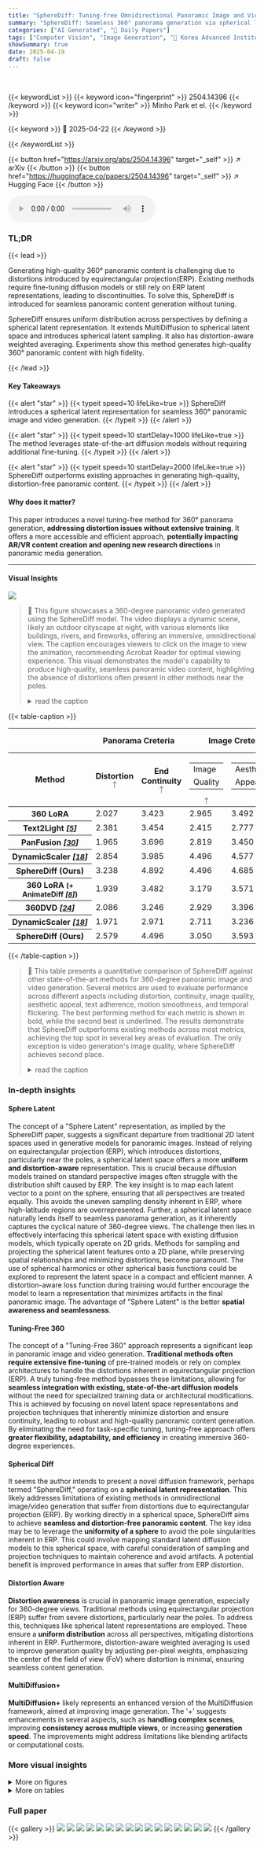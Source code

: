 ```yaml
---
title: "SphereDiff: Tuning-free Omnidirectional Panoramic Image and Video Generation via Spherical Latent Representation"
summary: "SphereDiff: Seamless 360° panorama generation via spherical latent space, no fine-tuning needed!"
categories: ["AI Generated", "🤗 Daily Papers"]
tags: ["Computer Vision", "Image Generation", "🏢 Korea Advanced Institute of Science and Technology (KAIST)",]
showSummary: true
date: 2025-04-19
draft: false
---
```


<br>

{{< keywordList >}}
{{< keyword icon="fingerprint" >}} 2504.14396 {{< /keyword >}}
{{< keyword icon="writer" >}} Minho Park et el. {{< /keyword >}}
 
{{< keyword >}} 🤗 2025-04-22 {{< /keyword >}}
 
{{< /keywordList >}}

{{< button href="https://arxiv.org/abs/2504.14396" target="_self" >}}
↗ arXiv
{{< /button >}}
{{< button href="https://huggingface.co/papers/2504.14396" target="_self" >}}
↗ Hugging Face
{{< /button >}}



<audio controls>
    <source src="https://ai-paper-reviewer.com/2504.14396/podcast.wav" type="audio/wav">
    Your browser does not support the audio element.
</audio>


### TL;DR


{{< lead >}}

Generating high-quality 360° panoramic content is challenging due to distortions introduced by equirectangular projection(ERP). Existing methods require fine-tuning diffusion models or still rely on ERP latent representations, leading to discontinuities. To solve this, SphereDiff is introduced for seamless panoramic content generation without tuning.



SphereDiff ensures uniform distribution across perspectives by defining a spherical latent representation. It extends MultiDiffusion to spherical latent space and introduces spherical latent sampling. It also has distortion-aware weighted averaging. Experiments show this method generates high-quality 360° panoramic content with high fidelity.

{{< /lead >}}


#### Key Takeaways

{{< alert "star" >}}
{{< typeit speed=10 lifeLike=true >}} SphereDiff introduces a spherical latent representation for seamless 360° panoramic image and video generation. {{< /typeit >}}
{{< /alert >}}

{{< alert "star" >}}
{{< typeit speed=10 startDelay=1000 lifeLike=true >}} The method leverages state-of-the-art diffusion models without requiring additional fine-tuning. {{< /typeit >}}
{{< /alert >}}

{{< alert "star" >}}
{{< typeit speed=10 startDelay=2000 lifeLike=true >}} SphereDiff outperforms existing approaches in generating high-quality, distortion-free panoramic content. {{< /typeit >}}
{{< /alert >}}

#### Why does it matter?
This paper introduces a novel tuning-free method for 360° panorama generation, **addressing distortion issues without extensive training**. It offers a more accessible and efficient approach, **potentially impacting AR/VR content creation and opening new research directions** in panoramic media generation.

------
#### Visual Insights



![](https://arxiv.org/html/2504.14396/x2.png)

> 🔼 This figure showcases a 360-degree panoramic video generated using the SphereDiff model.  The video displays a dynamic scene, likely an outdoor cityscape at night, with various elements like buildings, rivers, and fireworks, offering an immersive, omnidirectional view. The caption encourages viewers to click on the image to view the animation, recommending Acrobat Reader for optimal viewing experience. This visual demonstrates the model's capability to produce high-quality, seamless panoramic video content, highlighting the absence of distortions often present in other methods near the poles.
> <details>
> <summary>read the caption</summary>
> Figure 1: 360-degree panoramic video generated by SphereDiff. Click to play the animation clips. Best viewed with Acrobat Reader.
> </details>





{{< table-caption >}}
<table class="ltx_tabular ltx_guessed_headers ltx_align_middle" id="S4.T1.8.8">
<thead class="ltx_thead">
<tr class="ltx_tr" id="S4.T1.8.8.9.1">
<th class="ltx_td ltx_th ltx_th_column ltx_th_row ltx_border_r ltx_border_tt" id="S4.T1.8.8.9.1.1"></th>
<th class="ltx_td ltx_align_center ltx_th ltx_th_column ltx_border_tt" colspan="2" id="S4.T1.8.8.9.1.2">Panorama Creteria</th>
<th class="ltx_td ltx_align_center ltx_th ltx_th_column ltx_border_tt" colspan="2" id="S4.T1.8.8.9.1.3">Image Creteria</th>
<th class="ltx_td ltx_align_center ltx_th ltx_th_column ltx_border_tt" colspan="2" id="S4.T1.8.8.9.1.4">Text Adherence</th>
<th class="ltx_td ltx_align_center ltx_th ltx_th_column ltx_border_tt" colspan="2" id="S4.T1.8.8.9.1.5">Video Creteria</th>
</tr>
<tr class="ltx_tr" id="S4.T1.8.8.8">
<th class="ltx_td ltx_align_left ltx_th ltx_th_column ltx_th_row ltx_border_r" id="S4.T1.8.8.8.9">Method</th>
<th class="ltx_td ltx_align_center ltx_th ltx_th_column ltx_border_t" id="S4.T1.1.1.1.1">Distortion <math alttext="\uparrow" class="ltx_Math" display="inline" id="S4.T1.1.1.1.1.m1.1"><semantics id="S4.T1.1.1.1.1.m1.1a"><mo id="S4.T1.1.1.1.1.m1.1.1" stretchy="false" xref="S4.T1.1.1.1.1.m1.1.1.cmml">↑</mo><annotation-xml encoding="MathML-Content" id="S4.T1.1.1.1.1.m1.1b"><ci id="S4.T1.1.1.1.1.m1.1.1.cmml" xref="S4.T1.1.1.1.1.m1.1.1">↑</ci></annotation-xml><annotation encoding="application/x-tex" id="S4.T1.1.1.1.1.m1.1c">\uparrow</annotation><annotation encoding="application/x-llamapun" id="S4.T1.1.1.1.1.m1.1d">↑</annotation></semantics></math>
</th>
<th class="ltx_td ltx_align_center ltx_th ltx_th_column ltx_border_t" id="S4.T1.2.2.2.2">End Continuity <math alttext="\uparrow" class="ltx_Math" display="inline" id="S4.T1.2.2.2.2.m1.1"><semantics id="S4.T1.2.2.2.2.m1.1a"><mo id="S4.T1.2.2.2.2.m1.1.1" stretchy="false" xref="S4.T1.2.2.2.2.m1.1.1.cmml">↑</mo><annotation-xml encoding="MathML-Content" id="S4.T1.2.2.2.2.m1.1b"><ci id="S4.T1.2.2.2.2.m1.1.1.cmml" xref="S4.T1.2.2.2.2.m1.1.1">↑</ci></annotation-xml><annotation encoding="application/x-tex" id="S4.T1.2.2.2.2.m1.1c">\uparrow</annotation><annotation encoding="application/x-llamapun" id="S4.T1.2.2.2.2.m1.1d">↑</annotation></semantics></math>
</th>
<th class="ltx_td ltx_align_center ltx_th ltx_th_column ltx_border_t" id="S4.T1.3.3.3.3">
<table class="ltx_tabular ltx_align_middle" id="S4.T1.3.3.3.3.1">
<tr class="ltx_tr" id="S4.T1.3.3.3.3.1.1">
<td class="ltx_td ltx_nopad_r ltx_align_center" id="S4.T1.3.3.3.3.1.1.1">Image</td>
</tr>
<tr class="ltx_tr" id="S4.T1.3.3.3.3.1.2">
<td class="ltx_td ltx_nopad_r ltx_align_center" id="S4.T1.3.3.3.3.1.2.1">Quality</td>
</tr>
</table> <math alttext="\uparrow" class="ltx_Math" display="inline" id="S4.T1.3.3.3.3.m1.1"><semantics id="S4.T1.3.3.3.3.m1.1a"><mo id="S4.T1.3.3.3.3.m1.1.1" stretchy="false" xref="S4.T1.3.3.3.3.m1.1.1.cmml">↑</mo><annotation-xml encoding="MathML-Content" id="S4.T1.3.3.3.3.m1.1b"><ci id="S4.T1.3.3.3.3.m1.1.1.cmml" xref="S4.T1.3.3.3.3.m1.1.1">↑</ci></annotation-xml><annotation encoding="application/x-tex" id="S4.T1.3.3.3.3.m1.1c">\uparrow</annotation><annotation encoding="application/x-llamapun" id="S4.T1.3.3.3.3.m1.1d">↑</annotation></semantics></math>
</th>
<th class="ltx_td ltx_align_center ltx_th ltx_th_column ltx_border_t" id="S4.T1.4.4.4.4">
<table class="ltx_tabular ltx_align_middle" id="S4.T1.4.4.4.4.1">
<tr class="ltx_tr" id="S4.T1.4.4.4.4.1.1">
<td class="ltx_td ltx_nopad_r ltx_align_center" id="S4.T1.4.4.4.4.1.1.1">Aesthetic</td>
</tr>
<tr class="ltx_tr" id="S4.T1.4.4.4.4.1.2">
<td class="ltx_td ltx_nopad_r ltx_align_center" id="S4.T1.4.4.4.4.1.2.1">Appearance</td>
</tr>
</table> <math alttext="\uparrow" class="ltx_Math" display="inline" id="S4.T1.4.4.4.4.m1.1"><semantics id="S4.T1.4.4.4.4.m1.1a"><mo id="S4.T1.4.4.4.4.m1.1.1" stretchy="false" xref="S4.T1.4.4.4.4.m1.1.1.cmml">↑</mo><annotation-xml encoding="MathML-Content" id="S4.T1.4.4.4.4.m1.1b"><ci id="S4.T1.4.4.4.4.m1.1.1.cmml" xref="S4.T1.4.4.4.4.m1.1.1">↑</ci></annotation-xml><annotation encoding="application/x-tex" id="S4.T1.4.4.4.4.m1.1c">\uparrow</annotation><annotation encoding="application/x-llamapun" id="S4.T1.4.4.4.4.m1.1d">↑</annotation></semantics></math>
</th>
<th class="ltx_td ltx_align_center ltx_th ltx_th_column ltx_border_t" id="S4.T1.5.5.5.5">Scene <math alttext="\uparrow" class="ltx_Math" display="inline" id="S4.T1.5.5.5.5.m1.1"><semantics id="S4.T1.5.5.5.5.m1.1a"><mo id="S4.T1.5.5.5.5.m1.1.1" stretchy="false" xref="S4.T1.5.5.5.5.m1.1.1.cmml">↑</mo><annotation-xml encoding="MathML-Content" id="S4.T1.5.5.5.5.m1.1b"><ci id="S4.T1.5.5.5.5.m1.1.1.cmml" xref="S4.T1.5.5.5.5.m1.1.1">↑</ci></annotation-xml><annotation encoding="application/x-tex" id="S4.T1.5.5.5.5.m1.1c">\uparrow</annotation><annotation encoding="application/x-llamapun" id="S4.T1.5.5.5.5.m1.1d">↑</annotation></semantics></math>
</th>
<th class="ltx_td ltx_align_center ltx_th ltx_th_column ltx_border_t" id="S4.T1.6.6.6.6">CLIP-Score <math alttext="\uparrow" class="ltx_Math" display="inline" id="S4.T1.6.6.6.6.m1.1"><semantics id="S4.T1.6.6.6.6.m1.1a"><mo id="S4.T1.6.6.6.6.m1.1.1" stretchy="false" xref="S4.T1.6.6.6.6.m1.1.1.cmml">↑</mo><annotation-xml encoding="MathML-Content" id="S4.T1.6.6.6.6.m1.1b"><ci id="S4.T1.6.6.6.6.m1.1.1.cmml" xref="S4.T1.6.6.6.6.m1.1.1">↑</ci></annotation-xml><annotation encoding="application/x-tex" id="S4.T1.6.6.6.6.m1.1c">\uparrow</annotation><annotation encoding="application/x-llamapun" id="S4.T1.6.6.6.6.m1.1d">↑</annotation></semantics></math>
</th>
<th class="ltx_td ltx_align_center ltx_th ltx_th_column ltx_border_t" id="S4.T1.7.7.7.7">
<table class="ltx_tabular ltx_align_middle" id="S4.T1.7.7.7.7.1">
<tr class="ltx_tr" id="S4.T1.7.7.7.7.1.1">
<td class="ltx_td ltx_nopad_r ltx_align_center" id="S4.T1.7.7.7.7.1.1.1">Motion</td>
</tr>
<tr class="ltx_tr" id="S4.T1.7.7.7.7.1.2">
<td class="ltx_td ltx_nopad_r ltx_align_center" id="S4.T1.7.7.7.7.1.2.1">Smoothness</td>
</tr>
</table> <math alttext="\uparrow" class="ltx_Math" display="inline" id="S4.T1.7.7.7.7.m1.1"><semantics id="S4.T1.7.7.7.7.m1.1a"><mo id="S4.T1.7.7.7.7.m1.1.1" stretchy="false" xref="S4.T1.7.7.7.7.m1.1.1.cmml">↑</mo><annotation-xml encoding="MathML-Content" id="S4.T1.7.7.7.7.m1.1b"><ci id="S4.T1.7.7.7.7.m1.1.1.cmml" xref="S4.T1.7.7.7.7.m1.1.1">↑</ci></annotation-xml><annotation encoding="application/x-tex" id="S4.T1.7.7.7.7.m1.1c">\uparrow</annotation><annotation encoding="application/x-llamapun" id="S4.T1.7.7.7.7.m1.1d">↑</annotation></semantics></math>
</th>
<th class="ltx_td ltx_align_center ltx_th ltx_th_column ltx_border_t" id="S4.T1.8.8.8.8">
<table class="ltx_tabular ltx_align_middle" id="S4.T1.8.8.8.8.1">
<tr class="ltx_tr" id="S4.T1.8.8.8.8.1.1">
<td class="ltx_td ltx_nopad_r ltx_align_center" id="S4.T1.8.8.8.8.1.1.1">Temporal</td>
</tr>
<tr class="ltx_tr" id="S4.T1.8.8.8.8.1.2">
<td class="ltx_td ltx_nopad_r ltx_align_center" id="S4.T1.8.8.8.8.1.2.1">Flickering</td>
</tr>
</table> <math alttext="\uparrow" class="ltx_Math" display="inline" id="S4.T1.8.8.8.8.m1.1"><semantics id="S4.T1.8.8.8.8.m1.1a"><mo id="S4.T1.8.8.8.8.m1.1.1" stretchy="false" xref="S4.T1.8.8.8.8.m1.1.1.cmml">↑</mo><annotation-xml encoding="MathML-Content" id="S4.T1.8.8.8.8.m1.1b"><ci id="S4.T1.8.8.8.8.m1.1.1.cmml" xref="S4.T1.8.8.8.8.m1.1.1">↑</ci></annotation-xml><annotation encoding="application/x-tex" id="S4.T1.8.8.8.8.m1.1c">\uparrow</annotation><annotation encoding="application/x-llamapun" id="S4.T1.8.8.8.8.m1.1d">↑</annotation></semantics></math>
</th>
</tr>
</thead>
<tbody class="ltx_tbody">
<tr class="ltx_tr" id="S4.T1.8.8.10.1">
<th class="ltx_td ltx_align_left ltx_th ltx_th_row ltx_border_r ltx_border_tt" id="S4.T1.8.8.10.1.1">360 LoRA</th>
<td class="ltx_td ltx_align_center ltx_border_tt" id="S4.T1.8.8.10.1.2">2.027</td>
<td class="ltx_td ltx_align_center ltx_border_tt" id="S4.T1.8.8.10.1.3">3.423</td>
<td class="ltx_td ltx_align_center ltx_border_tt" id="S4.T1.8.8.10.1.4">2.965</td>
<td class="ltx_td ltx_align_center ltx_border_tt" id="S4.T1.8.8.10.1.5">3.492</td>
<td class="ltx_td ltx_align_center ltx_border_tt" id="S4.T1.8.8.10.1.6"><span class="ltx_text ltx_framed ltx_framed_underline" id="S4.T1.8.8.10.1.6.1">0.2875</span></td>
<td class="ltx_td ltx_align_center ltx_border_tt" id="S4.T1.8.8.10.1.7">26.40</td>
<td class="ltx_td ltx_align_center ltx_border_tt" id="S4.T1.8.8.10.1.8">-</td>
<td class="ltx_td ltx_align_center ltx_border_tt" id="S4.T1.8.8.10.1.9">-</td>
</tr>
<tr class="ltx_tr" id="S4.T1.8.8.11.2">
<th class="ltx_td ltx_align_left ltx_th ltx_th_row ltx_border_r" id="S4.T1.8.8.11.2.1">Text2Light <cite class="ltx_cite ltx_citemacro_cite">[<a class="ltx_ref" href="https://arxiv.org/html/2504.14396v1#bib.bib5" title=""><span class="ltx_text" style="font-size:90%;">5</span></a>]</cite>
</th>
<td class="ltx_td ltx_align_center" id="S4.T1.8.8.11.2.2">2.381</td>
<td class="ltx_td ltx_align_center" id="S4.T1.8.8.11.2.3">3.454</td>
<td class="ltx_td ltx_align_center" id="S4.T1.8.8.11.2.4">2.415</td>
<td class="ltx_td ltx_align_center" id="S4.T1.8.8.11.2.5">2.777</td>
<td class="ltx_td ltx_align_center" id="S4.T1.8.8.11.2.6">0.0000</td>
<td class="ltx_td ltx_align_center" id="S4.T1.8.8.11.2.7">21.03</td>
<td class="ltx_td ltx_align_center" id="S4.T1.8.8.11.2.8">-</td>
<td class="ltx_td ltx_align_center" id="S4.T1.8.8.11.2.9">-</td>
</tr>
<tr class="ltx_tr" id="S4.T1.8.8.12.3">
<th class="ltx_td ltx_align_left ltx_th ltx_th_row ltx_border_r" id="S4.T1.8.8.12.3.1">PanFusion <cite class="ltx_cite ltx_citemacro_cite">[<a class="ltx_ref" href="https://arxiv.org/html/2504.14396v1#bib.bib30" title=""><span class="ltx_text" style="font-size:90%;">30</span></a>]</cite>
</th>
<td class="ltx_td ltx_align_center" id="S4.T1.8.8.12.3.2">1.965</td>
<td class="ltx_td ltx_align_center" id="S4.T1.8.8.12.3.3">3.696</td>
<td class="ltx_td ltx_align_center" id="S4.T1.8.8.12.3.4">2.819</td>
<td class="ltx_td ltx_align_center" id="S4.T1.8.8.12.3.5">3.450</td>
<td class="ltx_td ltx_align_center" id="S4.T1.8.8.12.3.6">0.2125</td>
<td class="ltx_td ltx_align_center" id="S4.T1.8.8.12.3.7">25.70</td>
<td class="ltx_td ltx_align_center" id="S4.T1.8.8.12.3.8">-</td>
<td class="ltx_td ltx_align_center" id="S4.T1.8.8.12.3.9">-</td>
</tr>
<tr class="ltx_tr" id="S4.T1.8.8.13.4">
<th class="ltx_td ltx_align_left ltx_th ltx_th_row ltx_border_r" id="S4.T1.8.8.13.4.1">DynamicScaler <cite class="ltx_cite ltx_citemacro_cite">[<a class="ltx_ref" href="https://arxiv.org/html/2504.14396v1#bib.bib18" title=""><span class="ltx_text" style="font-size:90%;">18</span></a>]</cite>
</th>
<td class="ltx_td ltx_align_center" id="S4.T1.8.8.13.4.2"><span class="ltx_text ltx_framed ltx_framed_underline" id="S4.T1.8.8.13.4.2.1">2.854</span></td>
<td class="ltx_td ltx_align_center" id="S4.T1.8.8.13.4.3"><span class="ltx_text ltx_framed ltx_framed_underline" id="S4.T1.8.8.13.4.3.1">3.985</span></td>
<td class="ltx_td ltx_align_center" id="S4.T1.8.8.13.4.4"><span class="ltx_text ltx_font_bold" id="S4.T1.8.8.13.4.4.1">4.496</span></td>
<td class="ltx_td ltx_align_center" id="S4.T1.8.8.13.4.5"><span class="ltx_text ltx_framed ltx_framed_underline" id="S4.T1.8.8.13.4.5.1">4.577</span></td>
<td class="ltx_td ltx_align_center" id="S4.T1.8.8.13.4.6">0.2750</td>
<td class="ltx_td ltx_align_center" id="S4.T1.8.8.13.4.7"><span class="ltx_text ltx_framed ltx_framed_underline" id="S4.T1.8.8.13.4.7.1">26.63</span></td>
<td class="ltx_td ltx_align_center" id="S4.T1.8.8.13.4.8">-</td>
<td class="ltx_td ltx_align_center" id="S4.T1.8.8.13.4.9">-</td>
</tr>
<tr class="ltx_tr" id="S4.T1.8.8.14.5">
<th class="ltx_td ltx_align_left ltx_th ltx_th_row ltx_border_r" id="S4.T1.8.8.14.5.1">SphereDiff (Ours)</th>
<td class="ltx_td ltx_align_center" id="S4.T1.8.8.14.5.2"><span class="ltx_text ltx_font_bold" id="S4.T1.8.8.14.5.2.1">3.238</span></td>
<td class="ltx_td ltx_align_center" id="S4.T1.8.8.14.5.3"><span class="ltx_text ltx_font_bold" id="S4.T1.8.8.14.5.3.1">4.892</span></td>
<td class="ltx_td ltx_align_center" id="S4.T1.8.8.14.5.4"><span class="ltx_text ltx_font_bold" id="S4.T1.8.8.14.5.4.1">4.496</span></td>
<td class="ltx_td ltx_align_center" id="S4.T1.8.8.14.5.5"><span class="ltx_text ltx_font_bold" id="S4.T1.8.8.14.5.5.1">4.685</span></td>
<td class="ltx_td ltx_align_center" id="S4.T1.8.8.14.5.6"><span class="ltx_text ltx_font_bold" id="S4.T1.8.8.14.5.6.1">0.5875</span></td>
<td class="ltx_td ltx_align_center" id="S4.T1.8.8.14.5.7"><span class="ltx_text ltx_font_bold" id="S4.T1.8.8.14.5.7.1">28.65</span></td>
<td class="ltx_td ltx_align_center" id="S4.T1.8.8.14.5.8">-</td>
<td class="ltx_td ltx_align_center" id="S4.T1.8.8.14.5.9">-</td>
</tr>
<tr class="ltx_tr" id="S4.T1.8.8.15.6">
<th class="ltx_td ltx_align_left ltx_th ltx_th_row ltx_border_r ltx_border_tt" id="S4.T1.8.8.15.6.1">360 LoRA <span class="ltx_text" id="S4.T1.8.8.15.6.1.1" style="font-size:90%;">(+ AnimateDiff <cite class="ltx_cite ltx_citemacro_cite">[<a class="ltx_ref" href="https://arxiv.org/html/2504.14396v1#bib.bib8" title=""><span class="ltx_text" style="font-size:90%;">8</span></a>]</cite>)</span>
</th>
<td class="ltx_td ltx_align_center ltx_border_tt" id="S4.T1.8.8.15.6.2">1.939</td>
<td class="ltx_td ltx_align_center ltx_border_tt" id="S4.T1.8.8.15.6.3"><span class="ltx_text ltx_framed ltx_framed_underline" id="S4.T1.8.8.15.6.3.1">3.482</span></td>
<td class="ltx_td ltx_align_center ltx_border_tt" id="S4.T1.8.8.15.6.4"><span class="ltx_text ltx_font_bold" id="S4.T1.8.8.15.6.4.1">3.179</span></td>
<td class="ltx_td ltx_align_center ltx_border_tt" id="S4.T1.8.8.15.6.5"><span class="ltx_text ltx_framed ltx_framed_underline" id="S4.T1.8.8.15.6.5.1">3.571</span></td>
<td class="ltx_td ltx_align_center ltx_border_tt" id="S4.T1.8.8.15.6.6">0.2914</td>
<td class="ltx_td ltx_align_center ltx_border_tt" id="S4.T1.8.8.15.6.7">26.34</td>
<td class="ltx_td ltx_align_center ltx_border_tt" id="S4.T1.8.8.15.6.8">0.9908</td>
<td class="ltx_td ltx_align_center ltx_border_tt" id="S4.T1.8.8.15.6.9">0.9847</td>
</tr>
<tr class="ltx_tr" id="S4.T1.8.8.16.7">
<th class="ltx_td ltx_align_left ltx_th ltx_th_row ltx_border_r" id="S4.T1.8.8.16.7.1">360DVD <cite class="ltx_cite ltx_citemacro_cite">[<a class="ltx_ref" href="https://arxiv.org/html/2504.14396v1#bib.bib24" title=""><span class="ltx_text" style="font-size:90%;">24</span></a>]</cite>
</th>
<td class="ltx_td ltx_align_center" id="S4.T1.8.8.16.7.2"><span class="ltx_text ltx_framed ltx_framed_underline" id="S4.T1.8.8.16.7.2.1">2.086</span></td>
<td class="ltx_td ltx_align_center" id="S4.T1.8.8.16.7.3">3.246</td>
<td class="ltx_td ltx_align_center" id="S4.T1.8.8.16.7.4">2.929</td>
<td class="ltx_td ltx_align_center" id="S4.T1.8.8.16.7.5">3.396</td>
<td class="ltx_td ltx_align_center" id="S4.T1.8.8.16.7.6">0.0719</td>
<td class="ltx_td ltx_align_center" id="S4.T1.8.8.16.7.7">23.13</td>
<td class="ltx_td ltx_align_center" id="S4.T1.8.8.16.7.8">0.9843</td>
<td class="ltx_td ltx_align_center" id="S4.T1.8.8.16.7.9">0.9777</td>
</tr>
<tr class="ltx_tr" id="S4.T1.8.8.17.8">
<th class="ltx_td ltx_align_left ltx_th ltx_th_row ltx_border_r" id="S4.T1.8.8.17.8.1">DynamicScaler <cite class="ltx_cite ltx_citemacro_cite">[<a class="ltx_ref" href="https://arxiv.org/html/2504.14396v1#bib.bib18" title=""><span class="ltx_text" style="font-size:90%;">18</span></a>]</cite>
</th>
<td class="ltx_td ltx_align_center" id="S4.T1.8.8.17.8.2">1.971</td>
<td class="ltx_td ltx_align_center" id="S4.T1.8.8.17.8.3">2.971</td>
<td class="ltx_td ltx_align_center" id="S4.T1.8.8.17.8.4">2.711</td>
<td class="ltx_td ltx_align_center" id="S4.T1.8.8.17.8.5">3.236</td>
<td class="ltx_td ltx_align_center" id="S4.T1.8.8.17.8.6"><span class="ltx_text ltx_framed ltx_framed_underline" id="S4.T1.8.8.17.8.6.1">0.4836</span></td>
<td class="ltx_td ltx_align_center" id="S4.T1.8.8.17.8.7"><span class="ltx_text ltx_framed ltx_framed_underline" id="S4.T1.8.8.17.8.7.1">26.89</span></td>
<td class="ltx_td ltx_align_center" id="S4.T1.8.8.17.8.8"><span class="ltx_text ltx_framed ltx_framed_underline" id="S4.T1.8.8.17.8.8.1">0.9943</span></td>
<td class="ltx_td ltx_align_center" id="S4.T1.8.8.17.8.9"><span class="ltx_text ltx_framed ltx_framed_underline" id="S4.T1.8.8.17.8.9.1">0.9918</span></td>
</tr>
<tr class="ltx_tr" id="S4.T1.8.8.18.9">
<th class="ltx_td ltx_align_left ltx_th ltx_th_row ltx_border_bb ltx_border_r" id="S4.T1.8.8.18.9.1">SphereDiff (Ours)</th>
<td class="ltx_td ltx_align_center ltx_border_bb" id="S4.T1.8.8.18.9.2"><span class="ltx_text ltx_font_bold" id="S4.T1.8.8.18.9.2.1">2.579</span></td>
<td class="ltx_td ltx_align_center ltx_border_bb" id="S4.T1.8.8.18.9.3"><span class="ltx_text ltx_font_bold" id="S4.T1.8.8.18.9.3.1">4.496</span></td>
<td class="ltx_td ltx_align_center ltx_border_bb" id="S4.T1.8.8.18.9.4"><span class="ltx_text ltx_framed ltx_framed_underline" id="S4.T1.8.8.18.9.4.1">3.050</span></td>
<td class="ltx_td ltx_align_center ltx_border_bb" id="S4.T1.8.8.18.9.5"><span class="ltx_text ltx_font_bold" id="S4.T1.8.8.18.9.5.1">3.593</span></td>
<td class="ltx_td ltx_align_center ltx_border_bb" id="S4.T1.8.8.18.9.6"><span class="ltx_text ltx_font_bold" id="S4.T1.8.8.18.9.6.1">0.5703</span></td>
<td class="ltx_td ltx_align_center ltx_border_bb" id="S4.T1.8.8.18.9.7"><span class="ltx_text ltx_font_bold" id="S4.T1.8.8.18.9.7.1">27.52</span></td>
<td class="ltx_td ltx_align_center ltx_border_bb" id="S4.T1.8.8.18.9.8"><span class="ltx_text ltx_font_bold" id="S4.T1.8.8.18.9.8.1">0.9956</span></td>
<td class="ltx_td ltx_align_center ltx_border_bb" id="S4.T1.8.8.18.9.9"><span class="ltx_text ltx_font_bold" id="S4.T1.8.8.18.9.9.1">0.9941</span></td>
</tr>
</tbody>
</table>{{< /table-caption >}}

> 🔼 This table presents a quantitative comparison of SphereDiff against other state-of-the-art methods for 360-degree panoramic image and video generation.  Several metrics are used to evaluate performance across different aspects including distortion, continuity, image quality, aesthetic appeal, text adherence, motion smoothness, and temporal flickering.  The best performing method for each metric is shown in bold, while the second best is underlined. The results demonstrate that SphereDiff outperforms existing methods across most metrics, achieving the top spot in several key areas of evaluation. The only exception is video generation's image quality, where SphereDiff achieves second place.
> <details>
> <summary>read the caption</summary>
> Table 1:  Quantitative comparison with the best results in bold and the second best underlined. SphereDiff outperforms existing methods across all metrics except image quality for video generation, where it ranks second.
> </details>





### In-depth insights


#### Sphere Latent
The concept of a "Sphere Latent" representation, as implied by the SphereDiff paper, suggests a significant departure from traditional 2D latent spaces used in generative models for panoramic images.  Instead of relying on equirectangular projection (ERP), which introduces distortions, particularly near the poles, a spherical latent space offers a more **uniform and distortion-aware** representation. This is crucial because diffusion models trained on standard perspective images often struggle with the distribution shift caused by ERP. The key insight is to map each latent vector to a point on the sphere, ensuring that all perspectives are treated equally.  This avoids the uneven sampling density inherent in ERP, where high-latitude regions are overrepresented.  Further, a spherical latent space naturally lends itself to seamless panorama generation, as it inherently captures the cyclical nature of 360-degree views.  The challenge then lies in effectively interfacing this spherical latent space with existing diffusion models, which typically operate on 2D grids.  Methods for sampling and projecting the spherical latent features onto a 2D plane, while preserving spatial relationships and minimizing distortions, become paramount. The use of spherical harmonics or other spherical basis functions could be explored to represent the latent space in a compact and efficient manner.  A distortion-aware loss function during training would further encourage the model to learn a representation that minimizes artifacts in the final panoramic image.  The advantage of "Sphere Latent" is the better **spatial awareness and seamlessness**.

#### Tuning-Free 360
The concept of a "Tuning-Free 360" approach represents a significant leap in panoramic image and video generation. **Traditional methods often require extensive fine-tuning** of pre-trained models or rely on complex architectures to handle the distortions inherent in equirectangular projection (ERP). A truly tuning-free method bypasses these limitations, allowing for **seamless integration with existing, state-of-the-art diffusion models** without the need for specialized training data or architectural modifications. This is achieved by focusing on novel latent space representations and projection techniques that inherently minimize distortion and ensure continuity, leading to robust and high-quality panoramic content generation. By eliminating the need for task-specific tuning, tuning-free approach offers **greater flexibility, adaptability, and efficiency** in creating immersive 360-degree experiences.

#### Spherical Diff
It seems the author intends to present a novel diffusion framework, perhaps termed "SphereDiff," operating on a **spherical latent representation**. This likely addresses limitations of existing methods in omnidirectional image/video generation that suffer from distortions due to equirectangular projection (ERP). By working directly in a spherical space, SphereDiff aims to achieve **seamless and distortion-free panoramic content**. The key idea may be to leverage the **uniformity of a sphere** to avoid the pole singularities inherent in ERP. This could involve mapping standard latent diffusion models to this spherical space, with careful consideration of sampling and projection techniques to maintain coherence and avoid artifacts. A potential benefit is improved performance in areas that suffer from ERP distortion. 

#### Distortion Aware
**Distortion awareness** is crucial in panoramic image generation, especially for 360-degree views. Traditional methods using equirectangular projection (ERP) suffer from severe distortions, particularly near the poles. To address this, techniques like spherical latent representations are employed. These ensure a **uniform distribution** across all perspectives, mitigating distortions inherent in ERP. Furthermore, distortion-aware weighted averaging is used to improve generation quality by adjusting per-pixel weights, emphasizing the center of the field of view (FoV) where distortion is minimal, ensuring seamless content generation.

#### MultiDiffusion+
**MultiDiffusion+** likely represents an enhanced version of the MultiDiffusion framework, aimed at improving image generation. The '+' suggests enhancements in several aspects, such as **handling complex scenes**, improving **consistency across multiple views**, or increasing **generation speed**. The improvements might address limitations like blending artifacts or computational costs.


### More visual insights

<details>
<summary>More on figures
</summary>


![](https://arxiv.org/html/2504.14396/x3.png)

> 🔼 Figure 2 illustrates the limitations of existing methods for generating 360-degree panoramic images.  Fine-tuning approaches, while using an equirectangular projection (ERP) dataset, struggle to create continuous scenes, especially near the poles due to distortions and limited training data. Similarly, tuning-free methods relying on ERP latent representations also fail to produce seamless images because of the inherent distortions in ERP.
> <details>
> <summary>read the caption</summary>
> Figure 2: Motivation. Previous finetuning approaches [15, 30] often fail to generate continuous scenes near the pole due to the limited ERP dataset. The tuning-free approach [18] also fails to generate a seamless frame due to the ERP latent representation.
> </details>



![](https://arxiv.org/html/2504.14396/x4.png)

> 🔼 SphereDiff uses a novel approach to generate 360-degree panoramic images and videos.  It starts with uniform spherical latents, which represent the scene's information in a distortion-free way. Then, for each denoising step in the diffusion process, perspective latents are extracted for multiple views using dynamic latent sampling.  These perspective latents are denoised individually using a pre-trained diffusion model. Finally, the denoised latents are fused together using MultiDiffusion and distortion-aware weighted averaging to produce a seamless, distortion-free panoramic output. This entire process is tuning-free, meaning it does not require any additional training of the diffusion model.
> <details>
> <summary>read the caption</summary>
> Figure 3: Overall Pipeline. We initialize uniform spherical latents and extract perspective latents for multiple views at each denoising step using dynamic latent sampling. These latents are then denoised and fused using the MultiDiffusion [2] with distortion-aware weighted averaging. This process enables seamless and distortion-free 360-degree panoramic image and video generation in a tuning-free manner.
> </details>



![](https://arxiv.org/html/2504.14396/x5.png)

> 🔼 The figure compares the spatial distribution of latent features in two different representations: equirectangular projection (ERP) and the proposed spherical representation.  ERP, a common method for representing 360-degree images on a 2D plane, suffers from distortions, especially near the poles, leading to uneven distribution of latent features.  The image shows that the density of ERP latents is much higher near the poles, while the density of latents in the spherical representation is relatively uniform across all viewing angles. This demonstrates the advantage of using a spherical representation for generating seamless panoramic images.
> <details>
> <summary>read the caption</summary>
> Figure 4:  Comparison of ERP and Spherical Latent Representations. When changing perspective, the ERP latent representation shows significant density variations in latent density depending on position, especially near the poles, while our spherical representation maintains a nearly uniform density across all perspectives.
> </details>



![](https://arxiv.org/html/2504.14396/x8.png)

> 🔼 Figure 5 illustrates two methods for sampling spherical latents: nearest sampling and dynamic sampling.  Nearest sampling simply selects the nearest latent to each grid point, potentially leading to some latents being selected multiple times and others missed entirely.  This results in uneven sampling and can cause artifacts, especially near the poles where latents are less densely packed.  In contrast, dynamic sampling addresses these issues by starting at the center and working outward, ensuring a more uniform sampling of latents.  This method ensures a more comprehensive representation of the spherical surface while minimizing the omission of crucial data points.
> <details>
> <summary>read the caption</summary>
> Figure 5:  Comparison of Nearest and Dynamic Sampling. Nearest sampling often resamples the selected latents or omits central ones, while dynamic sampling selects latents from the center outward, discarding only the outermost ones.
> </details>



![](https://arxiv.org/html/2504.14396/x9.png)

> 🔼 Figure 6 presents a qualitative evaluation of the SphereDiff model's performance.  It showcases the model's ability to generate seamless and high-quality 360° panoramic images and videos. The figure displays visualization results of a generated scene using the equirectangular projection (ERP) representation, a standard format for panoramic images, alongside views from three different perspectives at various elevations. These multiple perspective views offer a comprehensive understanding of the model's generation quality and consistency across different viewpoints.  The supplementary material contains additional results not shown in this figure.
> <details>
> <summary>read the caption</summary>
> Figure 6: Qualitative results of our method. Visualization results for the entire scene using the ERP representation and 3 perspectives views across various elevation multiple perspective images or frames. Additional results are available in the supplementary materials.
> </details>



![](https://arxiv.org/html/2504.14396/x10.png)

> 🔼 Figure 7 presents a qualitative comparison of various methods for generating 360-degree panoramic images and videos.  The figure displays multiple examples, each showing perspective views from top to bottom. This allows for easy visual assessment of end-to-end continuity and the presence of distortion or artifacts. The authors highlight the shortcomings of existing baselines, noting issues such as split seams, severe distortions (especially near the poles), blurriness, and random spots. In contrast, the proposed method (SphereDiff) is shown to generate seamless, high-quality panoramic content free of these artifacts.
> <details>
> <summary>read the caption</summary>
> Figure 7: Qualitative comparison of all image and video baselines. Each sample presents perspective images from the top view to the bottom view, highlighting end-to-end continuity and distortion. Other methods exhibit noticeable artifacts, such as split seams, severe distortions near the poles, blurriness, or spots due to inadequate handling of these issues. In contrast, our method generates seamless, high-quality panoramic content without such artifacts.
> </details>



![](https://arxiv.org/html/2504.14396/x11.png)

> 🔼 Figure 8 demonstrates the effects of different latent sampling methods (nearest neighbor vs. dynamic) and the use of weighted averaging on the quality of generated 360° panoramic images.  Nearest neighbor sampling suffers from a lack of information exchange between different viewpoints, resulting in inconsistencies and noticeable overlap artifacts due to undersampling.  In contrast, dynamic sampling improves information sharing, leading to more coherent and integrated outputs.  Applying weighted averaging enhances the seamlessness of the results for both sampling methods; however, even with weighted averaging, nearest neighbor sampling still struggles to maintain full connectivity between adjacent regions, producing discontinuities.
> <details>
> <summary>read the caption</summary>
> Figure 8: Ablation on latent sampling and weighted averaging. Nearest sampling lacks information exchange between views, leading to inconsistencies and visible overlap artifacts caused by undersampling problem. In contrast, dynamic sampling facilitates information sharing, resulting in more integrated outputs. With weighted averaging, both sampling methods improve seamlessness. However, nearest sampling still fails to maintain connectivity between adjacent regions, leading to discontinuities.
> </details>



![](https://arxiv.org/html/2504.14396/x12.png)

> 🔼 This figure compares the similarity distribution of positional embeddings generated using discrete versus continuous positional representations.  The visualizations show that when using discrete positional embeddings (a), high similarity is concentrated within rows and columns of the grid.  However, with continuous positional embeddings (b), similarity decreases rapidly as the distance between positions increases, even for small positional offsets. This difference highlights the impact of discretization on latent similarity and explains why a continuous latent representation is insufficient for creating a seamless 360-degree panorama without additional methods. 
> <details>
> <summary>read the caption</summary>
> Figure 9: Similarities between positional embeddings calculated with discrete and continuous positions. The small squares represent the similarity distribution when the central pixel is used as a query. As shown in the figure, when discretization is applied, within the same row or column, resulting in high similarity. However, when positions vary slightly (as in the continuous case), the similarity drops significantly.
> </details>



![](https://arxiv.org/html/2504.14396/x13.png)

> 🔼 Figure 10 compares the image generation results of SphereDiff with those of a baseline method (DynamicScaler) using both spherical and equirectangular projection (ERP) latent representations. The comparison highlights the impact of the number of view directions on the generation quality, particularly around the polar regions. When fewer view directions are used, more latents remain unsampled and unprocessed during denoising, resulting in blurry artifacts near the poles, as indicated by the red boxes.  The figure demonstrates that SphereDiff's use of spherical latent representation is more robust to a reduction in view directions and produces significantly higher quality images.
> <details>
> <summary>read the caption</summary>
> Figure 10: Comparison with spherical and ERP. The red box highlights blurry artifacts that appear near the polar regions. As the number of view directions decreases, more latents remain unsampled and unprocessed during denoising, making the issue more severe.
> </details>



</details>




<details>
<summary>More on tables
</summary>


{{< table-caption >}}
<table class="ltx_tabular ltx_align_middle" id="S4.T1.3.3.3.3.1">
<tr class="ltx_tr" id="S4.T1.3.3.3.3.1.1">
<td class="ltx_td ltx_nopad_r ltx_align_center" id="S4.T1.3.3.3.3.1.1.1">Image</td>
</tr>
<tr class="ltx_tr" id="S4.T1.3.3.3.3.1.2">
<td class="ltx_td ltx_nopad_r ltx_align_center" id="S4.T1.3.3.3.3.1.2.1">Quality</td>
</tr>
</table>{{< /table-caption >}}
> 🔼 This table presents the results of a user study comparing the performance of different methods for generating 360-degree panoramic images and videos.  Participants used a multiple-alternative forced-choice survey to evaluate image and video quality across several criteria: distortion, end continuity, image quality, text alignment, motion smoothness, and temporal flickering. The results show that the proposed SphereDiff method is significantly preferred by users, especially in terms of minimizing distortion and ensuring seamless transitions between image sections.
> <details>
> <summary>read the caption</summary>
> Table 2: User study results. All images and videos are presented as perspective images, and the evaluation is conducted using a multiple-alternative forced-choice survey. Our method demonstrates the highest preference in most performance aspects, with particularly in distortion and end continuity.
> </details>

{{< table-caption >}}
<table class="ltx_tabular ltx_align_middle" id="S4.T1.4.4.4.4.1">
<tr class="ltx_tr" id="S4.T1.4.4.4.4.1.1">
<td class="ltx_td ltx_nopad_r ltx_align_center" id="S4.T1.4.4.4.4.1.1.1">Aesthetic</td>
</tr>
<tr class="ltx_tr" id="S4.T1.4.4.4.4.1.2">
<td class="ltx_td ltx_nopad_r ltx_align_center" id="S4.T1.4.4.4.4.1.2.1">Appearance</td>
</tr>
</table>{{< /table-caption >}}
> 🔼 This table compares different approaches for generating 360-degree panoramic images and videos.  It highlights key differences in the latent space used (equirectangular, cube map, or spherical), whether the methods require fine-tuning of pre-trained models, and whether the code is open-source. The table shows that most existing methods use equirectangular projections, requiring fine-tuning.  In contrast, the proposed method uses spherical latent representations and does not require fine-tuning, offering a novel approach to this task.
> <details>
> <summary>read the caption</summary>
> Table 3: Comparison of 360-degree panorama generation approach. Most existing panoramic generation models perform denoising in the equirectangular latent space, except for CubeDiff, which utilizes a cube map representation. In contrast, our method leverages spherical latents. Among the compared methods, only DynamicScaler and ours support tuning-free generation.
> </details>

{{< table-caption >}}
<table class="ltx_tabular ltx_align_middle" id="S4.T1.7.7.7.7.1">
<tr class="ltx_tr" id="S4.T1.7.7.7.7.1.1">
<td class="ltx_td ltx_nopad_r ltx_align_center" id="S4.T1.7.7.7.7.1.1.1">Motion</td>
</tr>
<tr class="ltx_tr" id="S4.T1.7.7.7.7.1.2">
<td class="ltx_td ltx_nopad_r ltx_align_center" id="S4.T1.7.7.7.7.1.2.1">Smoothness</td>
</tr>
</table>{{< /table-caption >}}
> 🔼 This table details the evaluation prompt used to assess the quality of 360-degree panoramic image generation.  The evaluation is based on four key criteria: Image Quality (overall quality), Aesthetic Appeal (visual pleasantness), Distortion Level (presence of distortions), and Connectivity (absence of noticeable breaks or discontinuities). Each criterion is scored on a five-point scale (Excellent, Good, Fair, Poor, Awful) with a brief explanation of the reasoning provided for each score.  Evaluators assess one image at a time, providing a comprehensive evaluation based on these four aspects of image quality.
> <details>
> <summary>read the caption</summary>
> Table 4: Evaluation prompt used for assessing 360-degree panoramic generation quality based on four criteria.
> </details>

</details>




### Full paper

{{< gallery >}}
<img src="https://ai-paper-reviewer.com/2504.14396/1.png" class="grid-w50 md:grid-w33 xl:grid-w25" />
<img src="https://ai-paper-reviewer.com/2504.14396/2.png" class="grid-w50 md:grid-w33 xl:grid-w25" />
<img src="https://ai-paper-reviewer.com/2504.14396/3.png" class="grid-w50 md:grid-w33 xl:grid-w25" />
<img src="https://ai-paper-reviewer.com/2504.14396/4.png" class="grid-w50 md:grid-w33 xl:grid-w25" />
<img src="https://ai-paper-reviewer.com/2504.14396/5.png" class="grid-w50 md:grid-w33 xl:grid-w25" />
<img src="https://ai-paper-reviewer.com/2504.14396/6.png" class="grid-w50 md:grid-w33 xl:grid-w25" />
<img src="https://ai-paper-reviewer.com/2504.14396/7.png" class="grid-w50 md:grid-w33 xl:grid-w25" />
<img src="https://ai-paper-reviewer.com/2504.14396/8.png" class="grid-w50 md:grid-w33 xl:grid-w25" />
<img src="https://ai-paper-reviewer.com/2504.14396/9.png" class="grid-w50 md:grid-w33 xl:grid-w25" />
<img src="https://ai-paper-reviewer.com/2504.14396/10.png" class="grid-w50 md:grid-w33 xl:grid-w25" />
<img src="https://ai-paper-reviewer.com/2504.14396/11.png" class="grid-w50 md:grid-w33 xl:grid-w25" />
<img src="https://ai-paper-reviewer.com/2504.14396/12.png" class="grid-w50 md:grid-w33 xl:grid-w25" />
<img src="https://ai-paper-reviewer.com/2504.14396/13.png" class="grid-w50 md:grid-w33 xl:grid-w25" />
<img src="https://ai-paper-reviewer.com/2504.14396/14.png" class="grid-w50 md:grid-w33 xl:grid-w25" />
<img src="https://ai-paper-reviewer.com/2504.14396/15.png" class="grid-w50 md:grid-w33 xl:grid-w25" />
<img src="https://ai-paper-reviewer.com/2504.14396/16.png" class="grid-w50 md:grid-w33 xl:grid-w25" />
{{< /gallery >}}